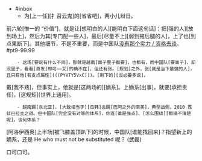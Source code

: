 - #inbox
    - 为[上一任][扌召云鬼]的[省省吧]，两小儿辩日。

前六轮[惟一的 “价值”]，就是让[想明白的人][能明白下面这句话]：把[强的人][放到场上]，然后为其[专门配一些人]，最后[尽量不上][弱到拖后腿的人]，上了也[到点果断下]。其他细节，不是不重要，而是中国队[没有那个实力 / 资格去谈](https://www.zhihu.com/question/514309169/answer/2332187698)。 #pt9-99.99


        - 这场[要说有什么不同]，那就是越南[面子里子都要]，也都有，而中国队[要面子]，却没里子，看看[首发]即可——艾[的确不在]，但还有张。[规划]之外，张[就是当下最强的人]，且只有他[有支点属性](((PYVTY5VxC)))。[剩下的][没必要多说]。

戴[我不熟]，但事实上，他就是[这两场的][嫡系]。上嫡系[出事]，就要[承担责任]，[这规矩][世界上通用]。 


        - 越南踢[东北亚]，[大致相当于][日韩]去踢[巴阿之外的南美]，典型战例，2010 霓虹巴拉圭之战。但中国队[完全没有对等的体系]，你连[谁是强点]、[怎么围绕][都搞不清楚呢]，谈何体系？

[阿洛伊西奥]上半场[被飞膝盖顶趴下]的时候，中国队[谁能找回来]？指望新上的嫡系，还是 He who must not be substituted 呢？ (武磊)

口可口可。
